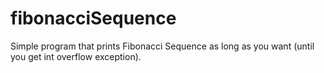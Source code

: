 # fibonacciSequence
Simple program that prints Fibonacci Sequence as long as you want (until you get int overflow exception).
